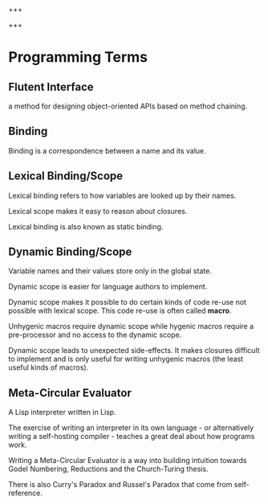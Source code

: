 
+++

+++
# Programming Terms

## Flutent Interface

a method for designing object-oriented APIs based on method chaining.

## Binding

Binding is a correspondence between a name and its value.

## Lexical Binding/Scope

Lexical binding refers to how variables are looked up by their names.

Lexical scope makes it easy to reason about closures.

Lexical binding is also known as static binding.

## Dynamic Binding/Scope

Variable names and their values store only in the global state.

Dynamic scope is easier for language authors to implement.

Dynamic scope makes it possible to do certain kinds of code re-use not possible with lexical scope. This code re-use is often called **macro**.

Unhygenic macros require dynamic scope while hygenic macros require a pre-processor and no access to the dynamic scope.

Dynamic scope leads to unexpected side-effects. It makes closures difficult to implement and is only useful for writing unhygenic macros (the least useful kinds of macros).

## Meta-Circular Evaluator

A Lisp interpreter written in Lisp.

The exercise of writing an interpreter in its own language - or alternatively writing a self-hosting compiler - teaches a great deal about how programs work.

Writing a Meta-Circular Evaluator is a way into building intuition towards Godel Numbering, Reductions and the Church-Turing thesis.

There is also Curry's Paradox and Russel's Paradox that come from self-reference.

